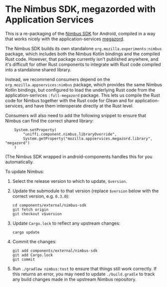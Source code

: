 # The Nimbus SDK, megazorded with Application Services

This is a re-packaging of the [Nimbus SDK](https://github.com/mozilla/nimbus-sdk/) for Android,
compiled in a way that works nicely with the application-services [megazord](../../docs/design/megazords.md).

The Nimbus SDK builds its own standalone `org.mozilla.experiments:nimbus` package, which includes both
the Nimbus Kotlin bindings and the compiled Rust code. However, that package currently isn't published
anywhere, and it's difficult for other Rust components to integrate with Rust code compiled into a
standalone shared library.

Instead, we recommend consumers depend on the `org.mozilla.appservices:nimbus` package, which
provides the same Nimbus Kotlin bindings, but configured to load the underlying Rust code from
the application-serivces `:full-megazord` package. This lets us compile the Rust code for Nimbus
together with the Rust code for Glean and for application-services, and have them interoperate
directly at the Rust level.

Consumers will also need to add the following snippet to ensure that Nimbus can find the
correct shared library:

```
    System.setProperty(
        "uniffi.component.nimbus.libraryOverride",
        System.getProperty("mozilla.appservices.megazord.library", "megazord")
    )
```

(The Nimbus SDK wrapped in android-components handles this for you automatically.


To update Nimbus:

1. Select the release version to which to update, `$version`.
2. Update the submodule to that version (replace `$version` below with the correct version, e.g. `0.3.0`):

    ```
    cd components/external/nimbus-sdk
    git fetch origin
    git checkout v$version
    ```
3. Update `Cargo.lock` to reflect any upstream changes:
    ```
    cargo update
    ```
4. Commit the changes:

    ```
    git add components/external/nimbus-sdk
    git add Cargo.lock
    git commit
    ```
5. Run `./gradlew nimbus:test` to ensure that things still work correctly.
   If this returns an error, you may need to update `./build.gradle` to track
   any build changes made in the upstream Nimbus repository.
